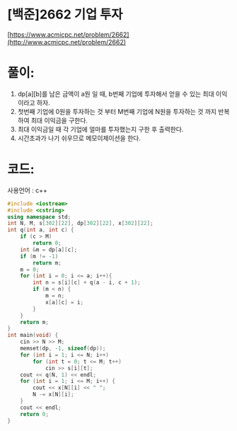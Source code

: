 # [백준]2662 기업 투자


[https://www.acmicpc.net/problem/2662](http://www.acmicpc.net/problem/2662)

# **풀이:**
1. dp\[a][b]를 남은 금액이 a원 일 때, b번째 기업에 투자해서 얻을 수 있는 최대 이익이라고 하자.
2. 첫번째 기업에 0원을 투자하는 것 부터 M번째 기업에 N원을 투자하는 것 까지 반복하여 최대 이익금을 구한다.
3. 최대 이익금일 때 각 기업에 얼마를 투자했는지 구한 후 출력한다.
4. 시간초과가 나기 쉬우므로 메모이제이션을 한다.

# **코드:**
사용언어 : c++

```C++
#include <iostream>
#include <cstring>
using namespace std;
int N, M, s[302][22], dp[302][22], x[302][22];
int q(int a, int c) {
	if (c > M)
		return 0;
	int &m = dp[a][c];
	if (m != -1)
		return m;
	m = 0;
	for (int i = 0; i <= a; i++){
		int n = s[i][c] + q(a - i, c + 1);
		if (m < n) {
			m = n;
			x[a][c] = i;
		}
	}
	return m;
}
int main(void) {
	cin >> N >> M;
	memset(dp, -1, sizeof(dp));
	for (int i = 1; i <= N; i++)
		for (int t = 0; t <= M; t++)
			cin >> s[i][t];
	cout << q(N, 1) << endl;
	for (int i = 1; i <= M; i++) {
		cout << x[N][i] << " ";
		N -= x[N][i];
	}
	cout << endl;
	return 0;
}
```


